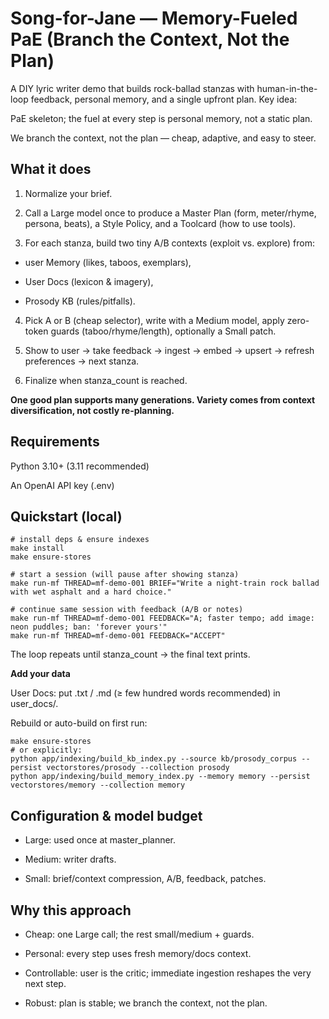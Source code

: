 # Song-for-Jane — Memory-Fueled PaE (Branch the Context, Not the Plan)

A DIY lyric writer demo that builds rock-ballad stanzas with human-in-the-loop feedback, personal memory, and a single upfront plan.
Key idea:

PaE skeleton; the fuel at every step is personal memory, not a static plan.

We branch the context, not the plan — cheap, adaptive, and easy to steer.

## What it does

1. Normalize your brief.

2. Call a Large model once to produce a Master Plan (form, meter/rhyme, persona, beats), a Style Policy, and a Toolcard (how to use tools).

3. For each stanza, build two tiny A/B contexts (exploit vs. explore) from:

- user Memory (likes, taboos, exemplars),

- User Docs (lexicon & imagery),

- Prosody KB (rules/pitfalls).

4. Pick A or B (cheap selector), write with a Medium model, apply zero-token guards (taboo/rhyme/length), optionally a Small patch.

5. Show to user → take feedback → ingest → embed → upsert → refresh preferences → next stanza.

6. Finalize when stanza_count is reached.

**One good plan supports many generations. Variety comes from context diversification, not costly re-planning.**

## Requirements

Python 3.10+ (3.11 recommended)

An OpenAI API key (.env)

## Quickstart (local)
```
# install deps & ensure indexes
make install
make ensure-stores

# start a session (will pause after showing stanza)
make run-mf THREAD=mf-demo-001 BRIEF="Write a night-train rock ballad with wet asphalt and a hard choice."

# continue same session with feedback (A/B or notes)
make run-mf THREAD=mf-demo-001 FEEDBACK="A; faster tempo; add image: neon puddles; ban: 'forever yours'"
make run-mf THREAD=mf-demo-001 FEEDBACK="ACCEPT"
```

The loop repeats until stanza_count → the final text prints.

**Add your data**

User Docs: put .txt / .md (≥ few hundred words recommended) in user_docs/.

Rebuild or auto-build on first run:

```
make ensure-stores
# or explicitly:
python app/indexing/build_kb_index.py --source kb/prosody_corpus --persist vectorstores/prosody --collection prosody
python app/indexing/build_memory_index.py --memory memory --persist vectorstores/memory --collection memory
```

## Configuration & model budget

- Large: used once at master_planner.

- Medium: writer drafts.

- Small: brief/context compression, A/B, feedback, patches.


## Why this approach

- Cheap: one Large call; the rest small/medium + guards.

- Personal: every step uses fresh memory/docs context.

- Controllable: user is the critic; immediate ingestion reshapes the very next step.

- Robust: plan is stable; we branch the context, not the plan.